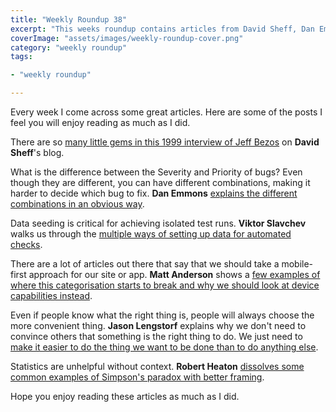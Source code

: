 ```yaml
---
title: "Weekly Roundup 38"
excerpt: "This weeks roundup contains articles from David Sheff, Dan Emmons, Viktor Slavchev, Matt Anderson, Jason Lengstorf and Robert Heaton"
coverImage: "assets/images/weekly-roundup-cover.png"
category: "weekly roundup"
tags:

- "weekly roundup"

---
```


Every week I come across some great articles. Here are some of the posts I feel you will enjoy reading as much as I did.

There are so [many little gems in this 1999 interview of Jeff Bezos](https://www.davidsheff.com/jeff-bezos) on **David Sheff**'s blog.

What is the difference between the Severity and Priority of bugs? Even though they are different, you can have different combinations, making it harder to decide which bug to fix. **Dan Emmons** [explains the different combinations in an obvious way](https://medium.com/@@dan.ryan.emmons/qa-severity-and-priority-guide-7bacf316db49).

Data seeding is critical for achieving isolated test runs. **Viktor Slavchev** walks us through the [multiple ways of setting up data for automated checks](https://mrslavchev.com/2020/04/01/hindsight-lessons-about-automation-the-mastery-of-data-seeding/).

There are a lot of articles out there that say that we should take a mobile-first approach for our site or app. **Matt Anderson** shows a [few examples of where this categorisation starts to break and why we should look at device capabilities instead](https://mattanddesign.com/dont-design-for-mobile/).

Even if people know what the right thing is, people will always choose the more convenient thing. **Jason Lengstorf** explains why we don't need to convince others that something is the right thing to do. We just need to [make it easier to do the thing we want to be done than to do anything else](https://lengstorf.com/right-thing-easy-thing/).

Statistics are unhelpful without context. **Robert Heaton** [dissolves some common examples of Simpson's paradox with better framing](https://robertheaton.com/2019/02/24/making-peace-with-simpsons-paradox/).

Hope you enjoy reading these articles as much as I did.
